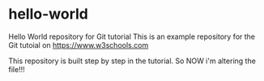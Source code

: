 # hello-world
Hello World repository for Git tutorial
This is an example repository for the Git tutoial on https://www.w3schools.com

This repository is built step by step in the tutorial.
So NOW i'm altering the file!!!
